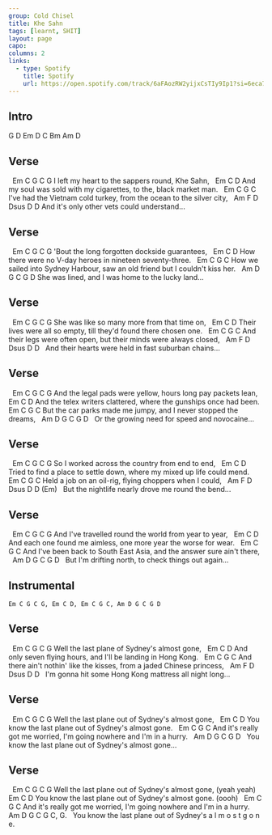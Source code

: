 ```yaml
---
group: Cold Chisel
title: Khe Sahn
tags: [learnt, SHIT]
layout: page
capo: 
columns: 2
links: 
  - type: Spotify
    title: Spotify
    url: https://open.spotify.com/track/6aFAozRW2yijxCsTIy9Ip1?si=6eca7120d4f048f3
---
```


## Intro

G D Em D C Bm Am D

## Verse

&nbsp; Em                   C                  G   C G
I left my heart to the sappers round, Khe Sahn,
&nbsp;      Em                    C                   D
And my soul was sold with my cigarettes, to the, black market man.
&nbsp;            Em           C                G                   C
I've had the Vietnam cold turkey, from the ocean to the silver city,
&nbsp;               Am         F               D    Dsus D D
And it's only other vets could understand...

## Verse

&nbsp;           Em             C              G   C G
'Bout the long forgotten dockside guarantees,
&nbsp;              Em                 C                D
How there were no V-day heroes in nineteen seventy-three.
&nbsp;      Em                 C               G                         C
How we sailed into Sydney Harbour, saw an old friend but I couldn't kiss her.
&nbsp;              Am               D                 G     C G D
She was lined, and I was home to the lucky land...

## Verse

&nbsp;       Em           C                   G C G
She was like so many more from that time on,
&nbsp;     Em                C                  D
Their lives were all so empty, till they'd found there chosen one.
&nbsp;         Em              C               G                 C
And their legs were often open, but their minds were always closed,
&nbsp;         Am                  F             D     Dsus D D
&nbsp;  And their hearts were held in fast suburban chains...

## Verse

&nbsp;        Em              C             G    C G
And the legal pads were yellow, hours long pay packets lean,
&nbsp;       Em            C                    D
And the telex writers clattered, where the gunships once had been.
&nbsp;       Em                C            G                 C
But the car parks made me jumpy, and I never stopped the dreams,
&nbsp;      Am               D             G      C G D
&nbsp;   Or the growing need for speed and novocaine...

## Verse

&nbsp;     Em                C                   G  C G
So I worked across the country from end to end,
&nbsp;        Em              C                     D
Tried to find a place to settle down, where my mixed up life could mend.
&nbsp;      Em        C               G               C
Held a job on an oil-rig, flying choppers when I could,
&nbsp;       Am               F                  D   Dsus D D (Em)
&nbsp;   But the nightlife nearly drove me round the bend...

## Verse

&nbsp;        Em                  C                  G   C G
And I've travelled round the world from year to year,
&nbsp;   Em                C                 D
And each one found me aimless, one more year the worse for wear.
&nbsp;        Em                      C             G                 C
And I've been back to South East Asia, and the answer sure ain't there,
&nbsp;       Am                 D                 G     C G D
&nbsp;   But I'm drifting north, to check things out again...

## Instrumental

```chordpro
Em C G C G, Em C D, Em C G C, Am D G C G D
```

## Verse

&nbsp;            Em            C               G   C G
Well the last plane of Sydney's almost gone,
&nbsp;        Em                              C               D
And only seven flying hours, and I'll be landing in Hong Kong.
&nbsp;               Em               C              G             C
And there ain't nothin' like the kisses, from a jaded Chinese princess,
&nbsp;         Am                 F                  D   Dsus D D
&nbsp;   I'm gonna hit some Hong Kong mattress all night long...

## Verse

&nbsp;          Em                C               G   C G
Well the last plane out of Sydney's almost gone,
&nbsp;            Em                C               D
You know the last plane out of Sydney's almost gone.
&nbsp;        Em            C                  G                    C
And it's really got me worried, I'm going nowhere and I'm in a hurry.
&nbsp;            Am                D               G     C G D
&nbsp;   You know the last plane out of Sydney's almost gone...

## Verse

&nbsp;          Em                C               G   C G
Well the last plane out of Sydney's almost gone, (yeah yeah)
&nbsp;            Em                C               D
You know the last plane out of Sydney's almost gone. (oooh)
&nbsp;        Em            C                  G                    C
And it's really got me worried, I'm going nowhere and I'm in a hurry.
&nbsp;            Am                D                      G   C G C, G.
&nbsp;  You know the last plane out of Sydney's  a l m o s t  g o n e.
